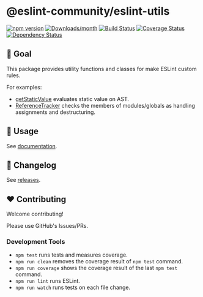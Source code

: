 # @eslint-community/eslint-utils

[![npm version](https://img.shields.io/npm/v/@eslint-community/eslint-utils.svg)](https://www.npmjs.com/package/@eslint-community/eslint-utils)
[![Downloads/month](https://img.shields.io/npm/dm/@eslint-community/eslint-utils.svg)](http://www.npmtrends.com/@eslint-community/eslint-utils)
[![Build Status](https://github.com/eslint-community/eslint-utils/workflows/CI/badge.svg)](https://github.com/eslint-community/eslint-utils/actions)
[![Coverage Status](https://codecov.io/gh/eslint-community/eslint-utils/branch/main/graph/badge.svg)](https://codecov.io/gh/eslint-community/eslint-utils)
[![Dependency Status](https://david-dm.org/eslint-community/eslint-utils.svg)](https://david-dm.org/eslint-community/eslint-utils)

## 🏁 Goal

This package provides utility functions and classes for make ESLint custom rules.

For examples:

-   [getStaticValue](https://eslint-utils.mysticatea.dev/api/ast-utils.html#getstaticvalue) evaluates static value on AST.
-   [ReferenceTracker](https://eslint-utils.mysticatea.dev/api/scope-utils.html#referencetracker-class) checks the members of modules/globals as handling assignments and destructuring.

## 📖 Usage

See [documentation](https://eslint-utils.mysticatea.dev).

## 📰 Changelog

See [releases](https://github.com/eslint-community/eslint-utils/releases).

## ❤️ Contributing

Welcome contributing!

Please use GitHub's Issues/PRs.

### Development Tools

-   `npm test` runs tests and measures coverage.
-   `npm run clean` removes the coverage result of `npm test` command.
-   `npm run coverage` shows the coverage result of the last `npm test` command.
-   `npm run lint` runs ESLint.
-   `npm run watch` runs tests on each file change.
